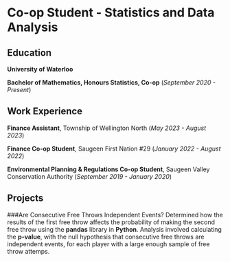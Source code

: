 # Co-op Student - Statistics and Data Analysis

## Education
**University of Waterloo**

**Bachelor of Mathematics, Honours Statistics, Co-op** (_September 2020 - Present_)

## Work Experience
**Finance Assistant**, Township of Wellington North (_May 2023 - August 2023_)

**Finance Co-op Student**, Saugeen First Nation #29 (_January 2022 - August 2022_)

**Environmental Planning & Regulations Co-op Student**, Saugeen Valley Conservation Authority (_September 2019 - January 2020_)

## Projects
###Are Consecutive Free Throws Independent Events?
Determined how the results of the first free throw affects the probability of making the second free throw using the **pandas** library in **Python**.
Analysis involved calculating the **p-value**, with the null hypothesis that consecutive free throws are independent events, for each player with a large enough sample of free throw attemps. 

